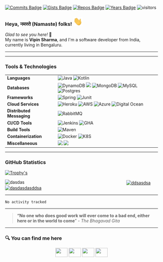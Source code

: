 <!--**shharma-vipin/shharma-vipin** is a ✨ _special_ ✨ repository because its `README.md` (this file) appears on your GitHub profile.-->

[![Commits Badge](https://badges.pufler.dev/commits/monthly/shharma-vipin)](https://badges.pufler.dev)
[![Gists Badge](https://badges.pufler.dev/gists/shharma-vipin)](https://badges.pufler.dev)
[![Repos Badge](https://badges.pufler.dev/repos/shharma-vipin)](https://badges.pufler.dev)
[![Years Badge](https://badges.pufler.dev/years/shharma-vipin)](https://badges.pufler.dev)
![visitors](https://visitor-badge.glitch.me/badge?page_id=shharma-vipin.visitor-badge)

### Heya, नमस्ते (Namaste) folks! <img src="https://raw.githubusercontent.com/shharma-vipin/shharma-vipin/master/wave.gif" width="30px">

_Glad to see you here!_   🤩   
My name is **Vipin Sharma**, and I'm a software developer from India, currently living in Bengaluru.

---   

---
### Tools & Technologies

|                           |                                                                                                                                                                                                                                                                                                                                                                                                                                                                                                                                                                    |
|:--------------------------|--------------------------------------------------------------------------------------------------------------------------------------------------------------------------------------------------------------------------------------------------------------------------------------------------------------------------------------------------------------------------------------------------------------------------------------------------------------------------------------------------------------------------------------------------------------------|
| **Languages**             | ![Java](https://img.shields.io/badge/Java-ED8B00?style=for-the-badge&logo=java&logoColor=white) ![Kotlin](https://img.shields.io/badge/Kotlin-0095D5?&style=for-the-badge&logo=kotlin&logoColor=white)                                                                                                                                                                                                                                                                                                                                                             |
| **Databases**             | ![DynamoDB](https://img.shields.io/badge/Amazon%20DynamoDB-4053D6?style=for-the-badge&logo=Amazon%20DynamoDB&logoColor=white)    ![](https://img.shields.io/badge/redis-%23DD0031.svg?&style=for-the-badge&logo=redis&logoColor=white) ![MongoDB](https://img.shields.io/badge/MongoDB-4EA94B?style=for-the-badge&logo=mongodb&logoColor=white) ![MySQL](https://img.shields.io/badge/MySQL-005C84?style=for-the-badge&logo=mysql&logoColor=white) ![Postgres](https://img.shields.io/badge/PostgreSQL-316192?style=for-the-badge&logo=postgresql&logoColor=white) |
| **Frameworks**            | ![Spring](https://img.shields.io/badge/Spring-6DB33F?style=for-the-badge&logo=spring&logoColor=white)  ![Junit](https://img.shields.io/badge/Junit5-25A162?style=for-the-badge&logo=junit5&logoColor=white)                                                                                                                                                                                                                                                                                                                                                        |
| **Cloud Services**        | ![Heroku](https://img.shields.io/badge/Heroku-430098?style=for-the-badge&logo=heroku&logoColor=white) ![AWS](https://img.shields.io/badge/Amazon_AWS-FF9900?style=for-the-badge&logo=amazonaws&logoColor=white)  ![Azure](https://img.shields.io/badge/Azure_DevOps-0078D7?style=for-the-badge&logo=azure-devops&logoColor=white)  ![Digital Ocean](https://img.shields.io/badge/Digital_Ocean-0080FF?style=for-the-badge&logo=DigitalOcean&logoColor=white)                                                                                                       |
| **Distributed Messaging** | ![RabbitMQ](https://img.shields.io/badge/rabbitmq-%23FF6600.svg?&style=for-the-badge&logo=rabbitmq&logoColor=white)                                                                                                                                                                                                                                                                                                                                                                                                                                                |
| **CI/CD Tools**           | ![Jenkins](https://img.shields.io/badge/Jenkins-D24939?style=for-the-badge&logo=Jenkins&logoColor=white)     ![GHA](https://img.shields.io/badge/GitHub_Actions-2088FF?style=for-the-badge&logo=github-actions&logoColor=white)                                                                                                                                                                                                                                                                                                                                    |
| **Build Tools**           | ![Maven](https://img.shields.io/badge/apache_maven-C71A36?style=for-the-badge&logo=apachemaven&logoColor=white)                                                                                                                                                                                                                                                                                                                                                                                                                                                    |
| **Containerization**      | ![Docker](https://img.shields.io/badge/Docker-2CA5E0?style=for-the-badge&logo=docker&logoColor=white)  ![K8S](https://img.shields.io/badge/kubernetes-326ce5.svg?&style=for-the-badge&logo=kubernetes&logoColor=white)                                                                                                                                                                                                                                                                                                                                             |
| **Miscellaneous**         | ![](https://img.shields.io/badge/iTerm2-000000?style=for-the-badge&logo=iterm2&logoColor=white) ![](https://img.shields.io/badge/Swagger-85EA2D?style=for-the-badge&logo=Swagger&logoColor=white)                                                                                                                                                                                                                                                                                                                                                                  |





---   

### GitHub Statistics

[![Trophy's](https://github-profile-trophy.vercel.app/?username=shharma-vipin&theme=dracula)](https://github.com/shharma-vipin/github-profile-trophy)

<p>
<a href="https://github.com/anuraghazra/github-readme-stats">
<img align="left" width="400" src="https://github-readme-stats.vercel.app/api?username=shharma-vipin&show_icons=true&line_height=25&count_private=true&theme=dracula&hide=stars"  alt="dasdas"/>
</a>
<a href="https://github.com/anuraghazra/convoychat">
<img align="center" width="360" src="https://github-readme-streak-stats.herokuapp.com?user=shharma-vipin&theme=dracula&date_format=M%20j%5B%2C%20Y%5D&fire=DDC519"  alt="ddsasdsa"/>
</a>
<a href="https://github.com/anuraghazra/convoychat">
  <img src="https://activity-graph.herokuapp.com/graph?username=shharma-vipin&theme=dracula"  alt="dasdasdasddsa" height="280"/>
</a>     
</p>     

---   

<!--START_SECTION:waka-->

```text
No activity tracked
```

<!--END_SECTION:waka-->

---     
> **“No one who does good work will ever come to a bad end, either here or in the world to come**” -<cite> The Bhagavad Gita </cite>

---   
### 🔍 You can find me here
<p align="center">
<a href="your link" target="blank"><img align="center" src="https://cdn.jsdelivr.net/npm/simple-icons@3.0.1/icons/twitter.svg" alt="" height="30" width="40" /></a>
<a href="your link" target="blank"><img align="center" src="https://cdn.jsdelivr.net/npm/simple-icons@3.0.1/icons/linkedin.svg" alt="" height="30" width="40" /></a>
<a href="your link" target="blank"><img align="center" src="https://cdn.jsdelivr.net/npm/simple-icons@3.0.1/icons/instagram.svg" alt="" height="30" width="40" /></a>
<a href="your link" target="blank"><img align="center" src="https://cdn.jsdelivr.net/npm/simple-icons@3.0.1/icons/youtube.svg" alt="" height="30" width="40" /></a>
</p>